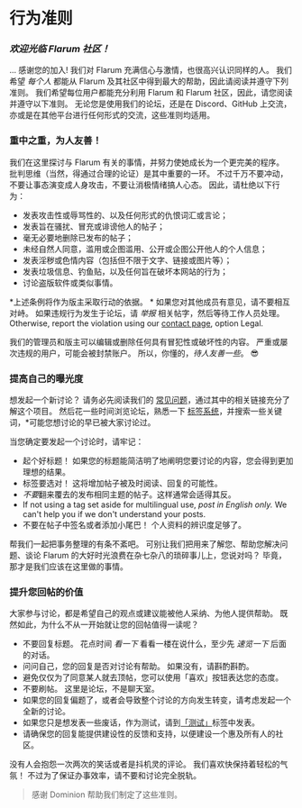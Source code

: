 # 行为准则

### _欢迎光临 Flarum 社区！_

... 感谢您的加入! 我们对 Flarum 充满信心与激情，也很高兴认识同样的人。 我们希望 *每个人* 都能从 Flarum 及其社区中得到最大的帮助，因此请阅读并遵守下列准则。 我们希望每位用户都能充分利用 Flarum 和 Flarum 社区，因此，请您阅读并遵守以下准则。 无论您是使用我们的论坛，还是在 Discord、GitHub 上交流，亦或是在其他平台进行任何形式的交流，这些准则均适用。

### 重中之重，为人友善！

我们在这里探讨与 Flarum 有关的事情，并努力使她成长为一个更完美的程序。 批判思维（当然，得通过合理的论证）是其中重要的一环。 不过千万不要冲动，不要让事态演变成人身攻击，不要让消极情绪搞人心态。 因此，请杜绝以下行为：

- 发表攻击性或辱骂性的、以及任何形式的仇恨词汇或言论；
- 发表旨在骚扰、冒充或诽谤他人的帖子；
- 毫无必要地删除已发布的帖子；
- 未经自然人同意，滥用或企图滥用、公开或企图公开他人的个人信息；
- 发表淫秽或色情内容（包括但不限于文字、链接或图片等）；
- 发表垃圾信息、钓鱼贴，以及任何旨在破坏本网站的行为；
- 讨论盗版软件或类似事情。

*上述条例将作为版主采取行动的依据。 * 如果您对其他成员有意见，请不要相互对峙。 如果违规行为发生于论坛，请 *举报* 相关帖字，然后等待工作人员处理。 Otherwise, report the violation using our [contact page](https://flarum.org/foundation/contact), option Legal.

我们的管理员和版主可以编辑或删除任何具有冒犯性或破坏性的内容。 严重或屡次违规的用户，可能会被封禁账户。 所以，你懂的，*待人友善一些*。 😎

### 提高自己的曝光度

想发起一个新讨论？ 请务必先阅读我们的 [常见问题](faq.md)，通过其中的相关链接充分了解这个项目。 然后花一些时间浏览论坛，熟悉一下 [标签系统](https://discuss.flarum.org/tags)，并搜索一些关键词，*可能您想讨论的早已被大家讨论过。

当您确定要发起一个讨论时，请牢记：

- 起个好标题！ 如果您的标题能简洁明了地阐明您要讨论的内容，您会得到更加理想的结果。
- 标签要选对！ 这将增加帖子被及时阅读、回复的可能性。
- *不要*翻来覆去的发布相同主题的帖子。这样通常会适得其反。
- If not using a tag set aside for multilingual use, *post in English only.* We can't help you if we don't understand your posts.
- 不要在帖子中签名或者添加小尾巴！ 个人资料的辨识度足够了。

帮我们一起把事务整理的有条不紊吧。 可别让我们把用来了解您、帮助您解决问题、谈论 Flarum 的大好时光浪费在杂七杂八的琐碎事儿上，您说对吗？ 毕竟，那才是我们应该在这里做的事情。

### 提升您回帖的价值

大家参与讨论，都是希望自己的观点或建议能被他人采纳、为他人提供帮助。 既然如此，为什么不从一开始就让您的回帖值得一读呢？

- 不要回复标题。 花点时间 *看一下* 看看一楼在说什么，至少先 *速览一下* 后面的对话。
- 问问自己，您的回复是否对讨论有帮助。 如果没有，请斟酌斟酌。
- 避免仅仅为了同意某人就去顶帖，您可以使用「喜欢」按钮表达您的态度。
- 不要刷帖。 这里是论坛，不是聊天室。
- 如果您的回复偏题了，或者会导致整个讨论的方向发生转变，请考虑发起一个全新的讨论。
- 如果您只是想发表一些废话，作为测试，请到[「测试」](https://discuss.flarum.org/t/sandbox)标签中发表。
- 请确保您的回复能提供建设性的反馈和支持，以便建设一个惠及所有人的社区。

没有人会抱怨一次两次的笑话或者是抖机灵的评论。 我们喜欢快保持着轻松的气氛！ 不过为了保证办事效率，请不要和讨论完全脱轨。

> 感谢 Dominion 帮助我们制定了这些准则。
